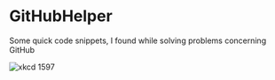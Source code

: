 # GitHubHelper

Some quick code snippets, I found while solving problems concerning GitHub

![xkcd 1597](https://imgs.xkcd.com/comics/git.png)